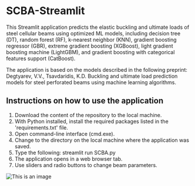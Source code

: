 # SCBA-Streamlit

This Streamlit application predicts the elastic buckling and ultimate loads of steel cellular beams using optimized ML models, including decision tree (DT), random forest (RF), k-nearest neighbor (KNN), gradient boosting regressor (GBR), extreme gradient boosting (XGBoost), light gradient boosting machine (LightGBM), and gradient boosting with categorical features support (CatBoost).

The application is based on the models described in the following preprint: Degtyarev, V.V., Tsavdaridis, K.D. Buckling and ultimate load prediction models for steel perforated beams using machine learning algorithms.

## Instructions on how to use the application

1. Download the content of the repository to the local machine.
2. With Python installed, install the required packages listed in the 'requirements.txt' file.
3. Open command-line interface (cmd.exe).
4. Change to the directory on the local machine where the application was saved.
5. Type the following: streamlit run SCBA.py
6. The application opens in a web browser tab.
7. Use sliders and radio buttons to change beam parameters.

![This is an image](https://github.com/vitdegtyarev/SCBA-Streamlit.git/GUI_App.png)
